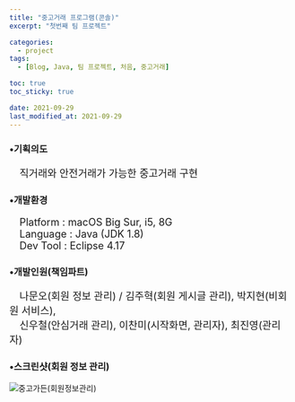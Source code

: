 ```yaml
---
title: "중고거래 프로그램(콘솔)"
excerpt: "첫번째 팀 프로젝트"

categories:
  - project
tags:
  - [Blog, Java, 팀 프로젝트, 처음, 중고거래]

toc: true
toc_sticky: true

date: 2021-09-29
last_modified_at: 2021-09-29
---
```


### •기획의도
<p style="font-size:18px;">&emsp;직거래와 안전거래가 가능한 중고거래 구현</p>

### •개발환경
<p style="font-size:18px;">
&emsp;Platform : macOS Big Sur, i5, 8G<br>
&emsp;Language : Java (JDK 1.8)<br>
&emsp;Dev Tool : Eclipse 4.17
</p>

### •개발인원(책임파트)
<p style="font-size:18px;">&emsp;나문오(회원 정보 관리) / 김주혁(회원 게시글 관리), 박지현(비회원 서비스),<br>
                           &emsp;신우철(안심거래 관리), 이찬미(시작화면, 관리자), 최진영(관리자)</p>

### •스크린샷(회원 정보 관리)

![중고가든(회원정보관리)](https://user-images.githubusercontent.com/65845572/135231190-df7d0013-ccef-449f-9e59-f99f20714587.gif)
